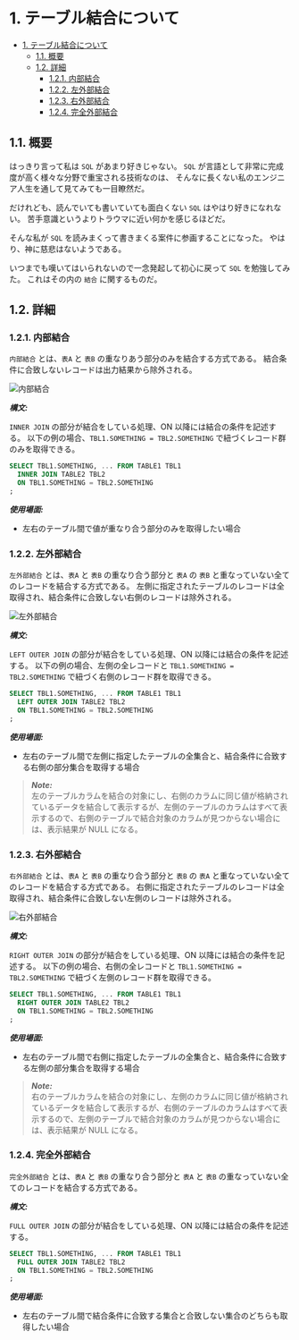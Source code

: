 # 1. テーブル結合について

<!-- TOC -->

- [1. テーブル結合について](#1-テーブル結合について)
  - [1.1. 概要](#11-概要)
  - [1.2. 詳細](#12-詳細)
    - [1.2.1. 内部結合](#121-内部結合)
    - [1.2.2. 左外部結合](#122-左外部結合)
    - [1.2.3. 右外部結合](#123-右外部結合)
    - [1.2.4. 完全外部結合](#124-完全外部結合)

<!-- /TOC -->

## 1.1. 概要

はっきり言って私は `SQL` があまり好きじゃない。
`SQL` が言語として非常に完成度が高く様々な分野で重宝される技術なのは、
そんなに長くない私のエンジニア人生を通して見てみても一目瞭然だ。

だけれども、読んでいても書いていても面白くない `SQL` はやはり好きになれない。
苦手意識というよりトラウマに近い何かを感じるほどだ。

そんな私が `SQL` を読みまくって書きまくる案件に参画することになった。
やはり、神に慈悲はないようである。

いつまでも嘆いてはいられないので一念発起して初心に戻って `SQL` を勉強してみた。
これはその内の `結合` に関するものだ。

## 1.2. 詳細

### 1.2.1. 内部結合

`内部結合` とは、`表A` と `表B` の重なりあう部分のみを結合する方式である。
結合条件に合致しないレコードは出力結果から除外される。

![内部結合](https://user-images.githubusercontent.com/13072231/105716270-f1e95800-5f61-11eb-8d21-356e917680f7.png)

**_構文:_**

`INNER JOIN` の部分が結合をしている処理、ON 以降には結合の条件を記述する。
以下の例の場合、`TBL1.SOMETHING = TBL2.SOMETHING` で紐づくレコード群のみを取得できる。

```sql
SELECT TBL1.SOMETHING, ... FROM TABLE1 TBL1
  INNER JOIN TABLE2 TBL2
  ON TBL1.SOMETHING = TBL2.SOMETHING
;
```

**_使用場面:_**

- 左右のテーブル間で値が重なり合う部分のみを取得したい場合

### 1.2.2. 左外部結合

`左外部結合` とは、`表A` と `表B` の重なり合う部分と `表A` の `表B` と重なっていない全てのレコードを結合する方式である。
左側に指定されたテーブルのレコードは全取得され、結合条件に合致しない右側のレコードは除外される。

![左外部結合](https://user-images.githubusercontent.com/13072231/105717077-0712b680-5f63-11eb-9490-2e05613ff032.png)

**_構文:_**

`LEFT OUTER JOIN` の部分が結合をしている処理、ON 以降には結合の条件を記述する。
以下の例の場合、左側の全レコードと `TBL1.SOMETHING = TBL2.SOMETHING` で紐づく右側のレコード群を取得できる。

```sql
SELECT TBL1.SOMETHING, ... FROM TABLE1 TBL1
  LEFT OUTER JOIN TABLE2 TBL2
  ON TBL1.SOMETHING = TBL2.SOMETHING
;
```

**_使用場面:_**

- 左右のテーブル間で左側に指定したテーブルの全集合と、結合条件に合致する右側の部分集合を取得する場合

> **_Note:_**</br>
> 左のテーブルカラムを結合の対象にし、右側のカラムに同じ値が格納されているデータを結合して表示するが、左側のテーブルのカラムはすべて表示するので、右側のテーブルで結合対象のカラムが見つからない場合には、表示結果が NULL になる。

### 1.2.3. 右外部結合

`右外部結合` とは、`表A` と `表B` の重なり合う部分と `表B` の `表A` と重なっていない全てのレコードを結合する方式である。
右側に指定されたテーブルのレコードは全取得され、結合条件に合致しない左側のレコードは除外される。

![右外部結合](https://user-images.githubusercontent.com/13072231/105717442-7b4d5a00-5f63-11eb-9eb7-7ef9dafd00e6.png)

**_構文:_**

`RIGHT OUTER JOIN` の部分が結合をしている処理、ON 以降には結合の条件を記述する。
以下の例の場合、右側の全レコードと `TBL1.SOMETHING = TBL2.SOMETHING` で紐づく左側のレコード群を取得できる。

```sql
SELECT TBL1.SOMETHING, ... FROM TABLE1 TBL1
  RIGHT OUTER JOIN TABLE2 TBL2
  ON TBL1.SOMETHING = TBL2.SOMETHING
;
```

**_使用場面:_**

- 左右のテーブル間で右側に指定したテーブルの全集合と、結合条件に合致する左側の部分集合を取得する場合

> **_Note:_**</br>
> 右のテーブルカラムを結合の対象にし、左側のカラムに同じ値が格納されているデータを結合して表示するが、右側のテーブルのカラムはすべて表示するので、左側のテーブルで結合対象のカラムが見つからない場合には、表示結果が NULL になる。

### 1.2.4. 完全外部結合

`完全外部結合` とは、`表A` と `表B` の重なり合う部分と `表A` と `表B` の重なっていない全てのレコードを結合する方式である。

**_構文:_**

`FULL OUTER JOIN` の部分が結合をしている処理、ON 以降には結合の条件を記述する。

```sql
SELECT TBL1.SOMETHING, ... FROM TABLE1 TBL1
  FULL OUTER JOIN TABLE2 TBL2
  ON TBL1.SOMETHING = TBL2.SOMETHING
;
```

**_使用場面:_**

- 左右のテーブル間で結合条件に合致する集合と合致しない集合のどちらも取得したい場合

